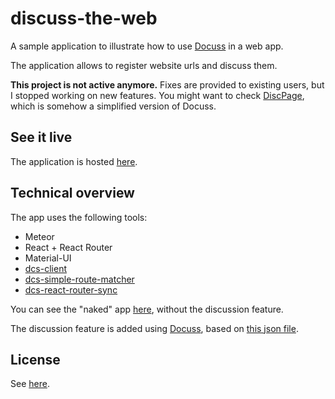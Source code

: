 # discuss-the-web

A sample application to illustrate how to use
[Docuss](https://github.com/sylque/docuss) in a web app.

The application allows to register website urls and discuss them.

**This project is not active anymore.** Fixes are provided to existing users, but I stopped working on new features. You might want to check  [DiscPage](https://github.com/sylque/discpage), which is somehow a simplified version of Docuss.

## See it live

The application is hosted [here](http://www.docuss.org/docuss/d_home).

## Technical overview

The app uses the following tools:

- Meteor
- React + React Router
- Material-UI
- [dcs-client](https://github.com/sylque/dcs-client)
- [dcs-simple-route-matcher](https://github.com/sylque/dcs-simple-route-matcher)
- [dcs-react-router-sync](https://github.com/sylque/dcs-react-router-sync)

You can see the "naked" app [here](http://dtw.docuss.org/), without the
discussion feature.

The discussion feature is added using
[Docuss](https://github.com/sylque/docuss), based on
[this json file](https://github.com/sylque/discuss-the-web/blob/master/public/dcs-website.json).

## License

See [here](https://github.com/sylque/docuss#license).
